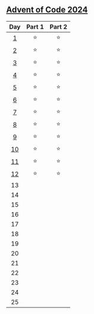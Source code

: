 ## [Advent of Code 2024](https://adventofcode.com/2024)

|Day|Part 1|Part 2|
|:-----:|:-----:|:-----:|
|[1](./Day01/Solution.py)|   ⭐   |   ⭐   |
|[2](./Day02/Solution.py)|   ⭐   |   ⭐   |
|[3](./Day03/Solution.py)|   ⭐   |   ⭐   |
|[4](./Day04/Solution.py)|   ⭐   |   ⭐   |
|[5](./Day05/Solution.py)|   ⭐   |   ⭐   |
|[6](./Day06/Solution.py)|   ⭐   |   ⭐   |
|[7](./Day07/Solution.py)|   ⭐   |   ⭐   |
|[8](./Day08/Solution.py)|   ⭐   |   ⭐   |
|[9](./Day09/Solution.py)|   ⭐   |   ⭐   |
|[10](./Day10/Solution.py)|   ⭐   |   ⭐   |
|[11](./Day11/Solution.py)|   ⭐   |   ⭐   |
|[12](./Day12/Solution.py)|   ⭐   |   ⭐   |
|13|       |       |
|14|       |       |
|15|       |       |
|16|       |       |
|17|       |       |
|18|       |       |
|19|       |       |
|20|       |       |
|21|       |       |
|22|       |       |
|23|       |       |
|24|       |       |
|25|       |       |